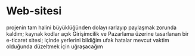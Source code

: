 # Web-sitesi
projenin tam halini büyüklüğünden dolayı rarlayıp paylaşmak zorunda kaldım; kaynak kodlar açık
Girişimcilik ve Pazarlama üzerine tasarlanan bir e-ticaret sitesi;
içinde yerlerini bildiğim ufak hatalar mevcut vaktim olduğunda düzeltmek için uğraşacağım
